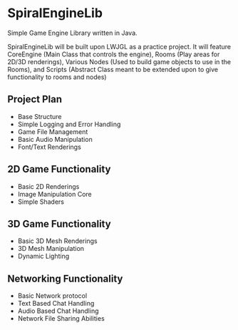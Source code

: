 # SpiralEngineLib
Simple Game Engine Library written in Java.

SpiralEngineLib will be built upon LWJGL as a practice project. It will feature CoreEngine (Main Class that controls the engine), Rooms (Play areas for 2D/3D renderings), Various Nodes (Used to build game objects to use in the Rooms), and Scripts (Abstract Class meant to be extended upon to give functionality to rooms and nodes)

Project Plan
------------
- Base Structure
- Simple Logging and Error Handling
- Game File Management
- Basic Audio Manipulation
- Font/Text Renderings

2D Game Functionality
---------------------
- Basic 2D Renderings
- Image Manipulation Core
- Simple Shaders

3D Game Functionality
---------------------
- Basic 3D Mesh Renderings
- 3D Mesh Manipulation
- Dynamic Lighting

Networking Functionality
------------------------
- Basic Network protocol
- Text Based Chat Handling
- Audio Based Chat Handling
- Network File Sharing Abilities
